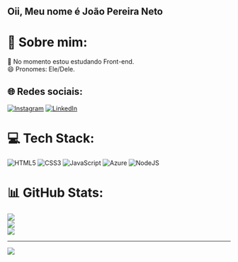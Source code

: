 ## Oii, Meu nome é João Pereira Neto

# 💫 Sobre mim:
🌱 No momento estou estudando Front-end.<br>😄 Pronomes: Ele/Dele.


## 🌐 Redes sociais:
[![Instagram](https://img.shields.io/badge/Instagram-%23E4405F.svg?logo=Instagram&logoColor=white)](https://instagram.com/ztx.jp__) [![LinkedIn](https://img.shields.io/badge/LinkedIn-%230077B5.svg?logo=linkedin&logoColor=white)](https://linkedin.com/in/joao-pereira-neto-481961297) 

# 💻 Tech Stack:
![HTML5](https://img.shields.io/badge/html5-%23E34F26.svg?style=for-the-badge&logo=html5&logoColor=white) ![CSS3](https://img.shields.io/badge/css3-%231572B6.svg?style=for-the-badge&logo=css3&logoColor=white) ![JavaScript](https://img.shields.io/badge/javascript-%23323330.svg?style=for-the-badge&logo=javascript&logoColor=%23F7DF1E) ![Azure](https://img.shields.io/badge/azure-%230072C6.svg?style=for-the-badge&logo=microsoftazure&logoColor=white) ![NodeJS](https://img.shields.io/badge/node.js-6DA55F?style=for-the-badge&logo=node.js&logoColor=white)
# 📊 GitHub Stats:
![](https://github-readme-stats.vercel.app/api?username=joao8675&theme=blueberry&hide_border=true&include_all_commits=true&count_private=true)<br/>
![](https://github-readme-streak-stats.herokuapp.com/?user=joao8675&theme=blueberry&hide_border=true)<br/>
![](https://github-readme-stats.vercel.app/api/top-langs/?username=joao8675&theme=blueberry&hide_border=true&include_all_commits=true&count_private=true&layout=compact)

---
[![](https://visitcount.itsvg.in/api?id=joao8675&icon=0&color=0)](https://visitcount.itsvg.in)

<!-- Proudly created with GPRM ( https://gprm.itsvg.in ) -->
